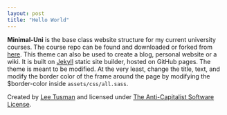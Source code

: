 ```yaml
---
layout: post
title: "Hello World"
---
```


**Minimal-Uni** is the base class website structure for my current university courses. The course repo can be found and downloaded or forked from [here](https://github.com/lee2sman/minimal-uni). This theme can also be used to create a blog, personal website or a wiki. It is built on [Jekyll](https://jekyllrb.com/) static site builder, hosted on GitHub pages. The theme is meant to be modified. At the very least, change the title, text, and modify the border color of the frame around the page by modifying the $border-color inside ```assets/css/all.sass```.

Created by [Lee Tusman](http://leetusman.com) and licensed under [The Anti-Capitalist Software License](https://anticapitalist.software/).

